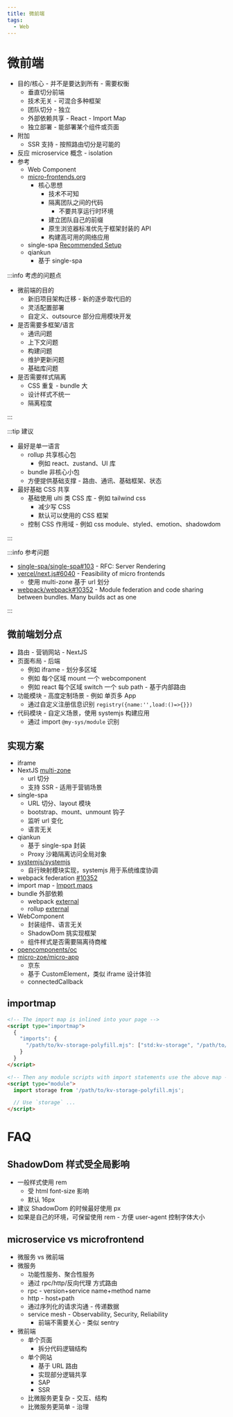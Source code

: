 ```yaml
---
title: 微前端
tags:
  - Web
---
```


# 微前端

- 目的/核心 - 并不是要达到所有 - 需要权衡
  - 垂直切分前端
  - 技术无关 - 可混合多种框架
  - 团队切分 - 独立
  - 外部依赖共享 - React - Import Map
  - 独立部署 - 能部署某个组件或页面
- 附加
  - SSR 支持 - 按照路由切分是可能的
- 反应 microservice 概念 - isolation
- 参考
  - Web Component
  - [micro-frontends.org](https://micro-frontends.org)
    - 核心思想
      - 技术不可知
      - 隔离团队之间的代码
        - 不要共享运行时环境
      - 建立团队自己的前缀
      - 原生浏览器标准优先于框架封装的 API
      - 构建高可用的网络应用
  - single-spa [Recommended Setup](https://single-spa.js.org/docs/recommended-setup/)
  - qiankun
    - 基于 single-spa

:::info 考虑的问题点

- 微前端的目的
  - 新旧项目架构迁移 - 新的逐步取代旧的
  - 灵活配置部署
  - 自定义、outsource 部分应用模块开发
- 是否需要多框架/语言
  - 通讯问题
  - 上下文问题
  - 构建问题
  - 维护更新问题
  - 基础库问题
- 是否需要样式隔离
  - CSS 重复 - bundle 大
  - 设计样式不统一
  - 隔离程度

:::

:::tip 建议

- 最好是单一语言
  - rollup 共享核心包
    - 例如 react、zustand、UI 库
  - bundle 非核心小包
  - 方便提供基础支撑 - 路由、通讯、基础框架、状态
- 最好基础 CSS 共享
  - 基础使用 ulti 类 CSS 库 - 例如 tailwind css
    - 减少写 CSS
    - 默认可以使用的 CSS 框架
  - 控制 CSS 作用域 - 例如 css module、styled、emotion、shadowdom

:::

:::info 参考问题

- [single-spa/single-spa#103](https://github.com/single-spa/single-spa/issues/103) - RFC: Server Rendering
- [vercel/next.js#6040](https://github.com/vercel/next.js/issues/6040) - Feasibility of micro frontends
  - 使用 multi-zone 基于 url 划分
- [webpack/webpack#10352](https://github.com/webpack/webpack/issues/10352) - Module federation and code sharing between bundles. Many builds act as one

:::

## 微前端划分点

- 路由 - 营销网站 - NextJS
- 页面布局 - 后端
  - 例如 iframe - 划分多区域
  - 例如 每个区域 mount 一个 webcomponent
  - 例如 react 每个区域 switch 一个 sub path - 基于内部路由
- 功能模块 - 高度定制场景 - 例如 单页多 App
  - 通过自定义注册信息识别 `registry({name:'',load:()=>{}})`
- 代码模块 - 自定义场景，使用 systemjs 构建应用
  - 通过 import `@my-sys/module` 识别

## 实现方案

- iframe
- NextJS [multi-zone](https://nextjs.org/docs/advanced-features/multi-zones)
  - url 切分
  - 支持 SSR - 适用于营销场景
- single-spa
  - URL 切分、layout 模块
  - bootstrap、mount、unmount 钩子
  - 监听 url 变化
  - 语言无关
- qiankun
  - 基于 single-spa 封装
  - Proxy 沙箱隔离访问全局对象
- [systemjs/systemjs](https://github.com/systemjs/systemjs)
  - 自行映射模块实现，systemjs 用于系统维度协调
- webpack federation [#10352](https://github.com/webpack/webpack/issues/10352)
- import map - [Import maps](https://developers.google.com/web/updates/2019/03/kv-storage#import_maps)
- bundle 外部依赖
  - webpack [external](https://webpack.js.org/configuration/externals/#root)
  - rollup [external](https://rollupjs.org/guide/en/#external)
- WebComponent
  - 封装组件、语言无关
  - ShadowDom 挑实现框架
  - 组件样式是否需要隔离待商榷
- [opencomponents/oc](https://github.com/opencomponents/oc)
- [micro-zoe/micro-app](https://github.com/micro-zoe/micro-app)
  - 京东
  - 基于 CustomElement，类似 iframe 设计体验
  - connectedCallback

## importmap

```html
<!-- The import map is inlined into your page -->
<script type="importmap">
  {
    "imports": {
      "/path/to/kv-storage-polyfill.mjs": ["std:kv-storage", "/path/to/kv-storage-polyfill.mjs"]
    }
  }
</script>

<!-- Then any module scripts with import statements use the above map -->
<script type="module">
  import storage from '/path/to/kv-storage-polyfill.mjs';

  // Use `storage` ...
</script>
```

# FAQ

## ShadowDom 样式受全局影响

- 一般样式使用 rem
  - 受 html font-size 影响
  - 默认 16px
- 建议 ShadowDom 的时候最好使用 px
- 如果是自己的环境，可保留使用 rem - 方便 user-agent 控制字体大小

## microservice vs microfrontend

- 微服务 vs 微前端
- 微服务
  - 功能性服务、聚合性服务
  - 通过 rpc/http/反向代理 方式路由
  - rpc - version+service name+method name
  - http - host+path
  - 通过序列化的请求沟通 - 传递数据
  - service mesh - Observability, Security, Reliability
    - 前端不需要关心 - 类似 sentry
- 微前端
  - 单个页面
    - 拆分代码逻辑结构
  - 单个网站
    - 基于 URL 路由
    - 实现部分逻辑共享
    - SAP
    - SSR
  - 比微服务更复杂 - 交互、结构
  - 比微服务更简单 - 治理
